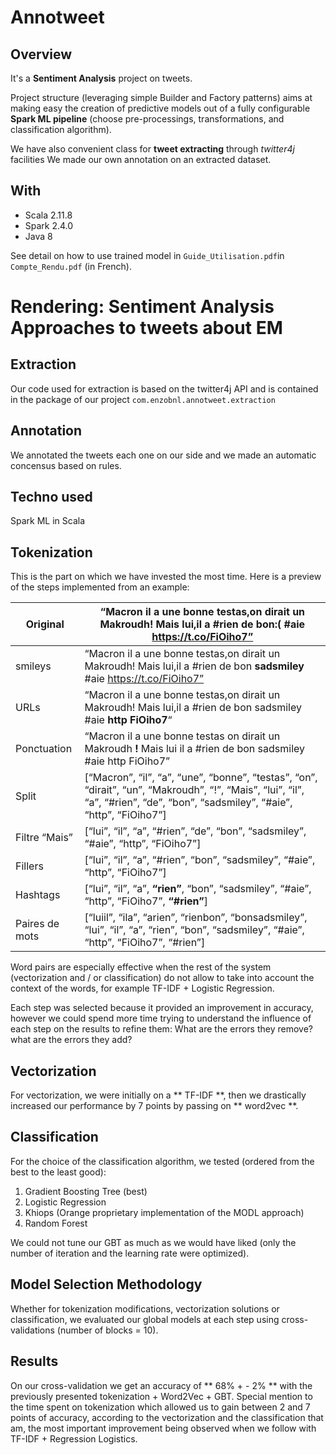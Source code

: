 # Annotweet
## Overview
It's a **Sentiment Analysis** project on tweets. 

Project structure (leveraging simple Builder and Factory patterns) aims at making easy the creation of predictive models out of a fully configurable **Spark ML pipeline** (choose pre-processings, transformations, and classification algorithm).

We have also convenient class for **tweet extracting** through *twitter4j* facilities
We made our own annotation on an extracted dataset.

## With
- Scala 2.11.8
- Spark 2.4.0
- Java 8

See detail on how to use trained model in `Guide_Utilisation.pdf`in `Compte_Rendu.pdf` (in French).

# Rendering: Sentiment Analysis Approaches to tweets about EM

## Extraction
Our code used for extraction is based on the twitter4j API and is contained in the package of our project `com.enzobnl.annotweet.extraction`
## Annotation
We annotated the tweets each one on our side and we made an automatic concensus based on rules.

## Techno used
Spark ML in Scala

## Tokenization
This is the part on which we have invested the most time.
Here is a preview of the steps implemented from an example:

|Original|“Macron il a une bonne testas,on dirait un Makroudh! Mais lui,il a #rien de bon:( #aie https://t.co/FiOiho7”|
|--|--|
| smileys | “Macron il a une bonne testas,on dirait un Makroudh! Mais lui,il a #rien de bon **sadsmiley** #aie https://t.co/FiOiho7” |
|URLs|“Macron il a une bonne testas,on dirait un Makroudh! Mais lui,il a #rien de bon sadsmiley  #aie **http FiOiho7**“|
|Ponctuation|“Macron il a une bonne testas  on dirait un Makroudh **!**  Mais lui  il a #rien de bon sadsmiley  #aie http FiOiho7”|
|Split|[“Macron”, “il”, “a”, “une”, “bonne”, “testas”, “on”, “dirait”, “un”, “Makroudh”, “!”, “Mais”, “lui”, “il”, “a”, “#rien”, “de”, “bon”, “sadsmiley”, “#aie”, “http”, “FiOiho7”]|
|Filtre “Mais”|[“lui”, “il”, “a”, “#rien”, “de”, “bon”, “sadsmiley”, “#aie”, “http”, “FiOiho7”]|
|Fillers|[“lui”, “il”, “a”, “#rien”, “bon”, “sadsmiley”, “#aie”, “http”, “FiOiho7”]|
|Hashtags|[“lui”, “il”, “a”, **“rien”**, “bon”, “sadsmiley”, “#aie”, “http”, “FiOiho7”, **“#rien”**]|
|Paires de mots|[“luiil”, “ila”, “arien”, “rienbon”, “bonsadsmiley”, “lui”, “il”, “a”, “rien”, “bon”, “sadsmiley”, “#aie”, “http”, “FiOiho7”, “#rien”]|

Word pairs are especially effective when the rest of the system (vectorization and / or classification) do not allow to take into account the context of the words, for example TF-IDF + Logistic Regression.

Each step was selected because it provided an improvement in accuracy, however we could spend more time trying to understand the influence of each step on the results to refine them: What are the errors they remove? what are the errors they add?

## Vectorization
For vectorization, we were initially on a ** TF-IDF **, then we drastically increased our performance by 7 points by passing on ** word2vec **.

## Classification
For the choice of the classification algorithm, we tested (ordered from the best to the least good):
1. Gradient Boosting Tree (best)
2. Logistic Regression
3. Khiops (Orange proprietary implementation of the MODL approach)
4. Random Forest

We could not tune our GBT as much as we would have liked (only the number of iteration and the learning rate were optimized).

## Model Selection Methodology
Whether for tokenization modifications, vectorization solutions or classification, we evaluated our global models at each step using cross-validations (number of blocks = 10).

## Results
On our cross-validation we get an accuracy of ** 68% + - 2% ** with the previously presented tokenization + Word2Vec + GBT.
Special mention to the time spent on tokenization which allowed us to gain between 2 and 7 points of accuracy, according to the vectorization and the classification that am, the most important improvement being observed when we follow with TF-IDF + Regression Logistics.


